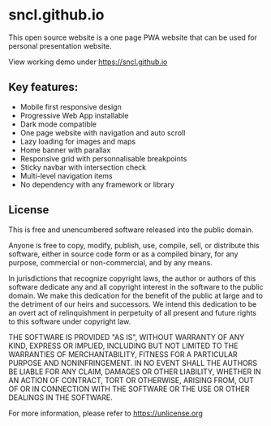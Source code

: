 # sncl.github.io
This open source website is a one page PWA website that can be used for personal presentation website.

View working demo under https://sncl.github.io

## Key features:
- Mobile first responsive design
- Progressive Web App installable
- Dark mode compatible
- One page website with navigation and auto scroll
- Lazy loading for images and maps
- Home banner with parallax
- Responsive grid with personnalisable breakpoints
- Sticky navbar with intersection check
- Multi-level navigation items
- No dependency with any framework or library

## License
This is free and unencumbered software released into the public domain.

Anyone is free to copy, modify, publish, use, compile, sell, or
distribute this software, either in source code form or as a compiled
binary, for any purpose, commercial or non-commercial, and by any
means.

In jurisdictions that recognize copyright laws, the author or authors
of this software dedicate any and all copyright interest in the
software to the public domain. We make this dedication for the benefit
of the public at large and to the detriment of our heirs and
successors. We intend this dedication to be an overt act of
relinquishment in perpetuity of all present and future rights to this
software under copyright law.

THE SOFTWARE IS PROVIDED "AS IS", WITHOUT WARRANTY OF ANY KIND,
EXPRESS OR IMPLIED, INCLUDING BUT NOT LIMITED TO THE WARRANTIES OF
MERCHANTABILITY, FITNESS FOR A PARTICULAR PURPOSE AND NONINFRINGEMENT.
IN NO EVENT SHALL THE AUTHORS BE LIABLE FOR ANY CLAIM, DAMAGES OR
OTHER LIABILITY, WHETHER IN AN ACTION OF CONTRACT, TORT OR OTHERWISE,
ARISING FROM, OUT OF OR IN CONNECTION WITH THE SOFTWARE OR THE USE OR
OTHER DEALINGS IN THE SOFTWARE.

For more information, please refer to <https://unlicense.org>
